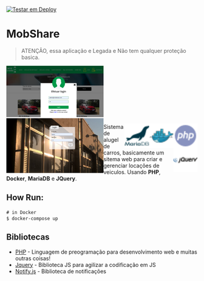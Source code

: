 [![Testar em Deploy](https://www.herokucdn.com/deploy/button.png)](https://heroku.com/deploy/?template=https://github.com/gilberto-009199/mobshare)

# MobShare
> ATENÇÃO, essa aplicação e Legada e Não tem qualquer proteção basica.
> 
<img src="./mobshare.png" width="256px" alt="Tela inicial"><img src="./login_cms.png" width="256px" alt="login cms" align="left">


<img align="right" src="./assets/php.svg" alt="PHP" width="64px"/>
<img align="right" src="./assets/docker16x16.svg" alt="Docker" width="64px"/>
<img align="right" src="./assets/mariadb.svg" alt="MariaDB" width="64px"/>
<img align="right" src="./assets/jquery.svg" alt="JQuery" width="64px"/>

Sistema de alugel de carros, basicamente um sitema web para
criar e gerenciar locações de veiculos. Usando **PHP**, **Docker**, **MariaDB** e **JQuery**.

## How Run:

```shell
# in Docker
$ docker-compose up
```

## Bibliotecas

* [PHP](https://www.php.net/manual/pt_BR/intro-whatis.php) - Linguagem de preogramação para desenvolvimento web e muitas outras coisas!
* [Jquery](https://jquery.com) - Biblioteca JS para agilizar a codificação em JS
* [Notify.js](http://notifyjs.com/) - Biblioteca de notificações
